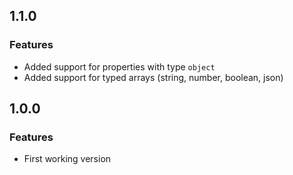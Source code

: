 ## 1.1.0

### Features

- Added support for properties with type `object`
- Added support for typed arrays (string, number, boolean, json)

## 1.0.0

### Features

- First working version